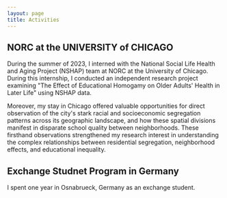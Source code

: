 ```yaml
---
layout: page
title: Activities
---
```


## NORC at the UNIVERSITY of CHICAGO

<p>
During the summer of 2023, I interned with the National Social Life Health and Aging Project (NSHAP) team at NORC at the University of Chicago. During this internship, I conducted an independent research project examining "The Effect of Educational Homogamy on Older Adults' Health in Later Life" using NSHAP data.
</p>

<p>
Moreover, my stay in Chicago offered valuable opportunities for direct observation of the city's stark racial and socioeconomic segregation patterns across its geographic landscape, and how these spatial divisions manifest in disparate school quality between neighborhoods. These firsthand observations strengthened my research interest in understanding the complex relationships between residential segregation, neighborhood effects, and educational inequality.
</P>

## Exchange Studnet Program in Germany
I spent one year in Osnabrueck, Germany as an exchange student. 
